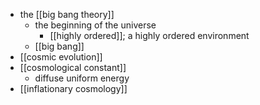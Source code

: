 - the [[big bang theory]]
    - the beginning of the universe
        - [[highly ordered]]; a highly ordered environment
    - [[big bang]]
- [[cosmic evolution]]
- [[cosmological constant]]
    - diffuse uniform energy
- [[inflationary cosmology]]
